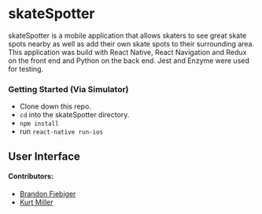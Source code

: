 # skateSpotter

skateSpotter is a mobile application that allows skaters to see great skate spots nearby as well as add their own skate spots to their
surrounding area. This application was build with React Native, React Navigation and Redux on the front end and Python on the back end. 
Jest and Enzyme were used for testing.

### Getting Started (Via Simulator)

  * Clone down this repo.
  * `cd` into the skateSpotter directory.
  * `npm install`
  * run `react-native run-ios`

## User Interface 


#### Contributors: 
  * [Brandon Fiebiger](https://github.com/brandonfiebiger)
  * [Kurt Miller](https://github.com/kmiller9393)
